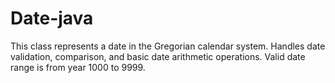 # Date-java
This class represents a date in the Gregorian calendar system. Handles date validation, comparison, and basic date arithmetic operations. Valid date range is from year 1000 to 9999.
